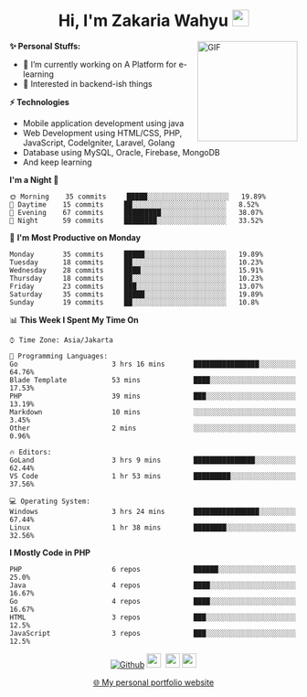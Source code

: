 <h1 align="center">Hi, I'm Zakaria Wahyu <img src="https://github.com/TheDudeThatCode/TheDudeThatCode/blob/master/Assets/Hi.gif" width="29px"></h1>

<img align="right" alt="GIF" height="175px" src="https://www.nayakapratama.co.id/wp-content/uploads/2019/07/Website-Maintenance.gif" />

**✨ Personal Stuffs:**
- 🔭 I’m currently working on A Platform for e-learning 
- 🌱 Interested in backend-ish things

**⚡ Technologies**
- Mobile application development using java
- Web Development using HTML/CSS, PHP, JavaScript, CodeIgniter, Laravel, Golang
- Database using MySQL, Oracle, Firebase, MongoDB
- And keep learning

<!--START_SECTION:waka-->
**I'm a Night 🦉** 

```text
🌞 Morning    35 commits     █████░░░░░░░░░░░░░░░░░░░░   19.89% 
🌆 Daytime    15 commits     ██░░░░░░░░░░░░░░░░░░░░░░░   8.52% 
🌃 Evening    67 commits     █████████░░░░░░░░░░░░░░░░   38.07% 
🌙 Night      59 commits     ████████░░░░░░░░░░░░░░░░░   33.52%

```
📅 **I'm Most Productive on Monday** 

```text
Monday       35 commits     █████░░░░░░░░░░░░░░░░░░░░   19.89% 
Tuesday      18 commits     ██░░░░░░░░░░░░░░░░░░░░░░░   10.23% 
Wednesday    28 commits     ████░░░░░░░░░░░░░░░░░░░░░   15.91% 
Thursday     18 commits     ██░░░░░░░░░░░░░░░░░░░░░░░   10.23% 
Friday       23 commits     ███░░░░░░░░░░░░░░░░░░░░░░   13.07% 
Saturday     35 commits     █████░░░░░░░░░░░░░░░░░░░░   19.89% 
Sunday       19 commits     ██░░░░░░░░░░░░░░░░░░░░░░░   10.8%

```


📊 **This Week I Spent My Time On** 

```text
⌚︎ Time Zone: Asia/Jakarta

💬 Programming Languages: 
Go                       3 hrs 16 mins       ████████████████░░░░░░░░░   64.76% 
Blade Template           53 mins             ████░░░░░░░░░░░░░░░░░░░░░   17.53% 
PHP                      39 mins             ███░░░░░░░░░░░░░░░░░░░░░░   13.19% 
Markdown                 10 mins             ░░░░░░░░░░░░░░░░░░░░░░░░░   3.45% 
Other                    2 mins              ░░░░░░░░░░░░░░░░░░░░░░░░░   0.96%

🔥 Editors: 
GoLand                   3 hrs 9 mins        ███████████████░░░░░░░░░░   62.44% 
VS Code                  1 hr 53 mins        █████████░░░░░░░░░░░░░░░░   37.56%

💻 Operating System: 
Windows                  3 hrs 24 mins       ████████████████░░░░░░░░░   67.44% 
Linux                    1 hr 38 mins        ████████░░░░░░░░░░░░░░░░░   32.56%

```

**I Mostly Code in PHP** 

```text
PHP                      6 repos             ██████░░░░░░░░░░░░░░░░░░░   25.0% 
Java                     4 repos             ████░░░░░░░░░░░░░░░░░░░░░   16.67% 
Go                       4 repos             ████░░░░░░░░░░░░░░░░░░░░░   16.67% 
HTML                     3 repos             ███░░░░░░░░░░░░░░░░░░░░░░   12.5% 
JavaScript               3 repos             ███░░░░░░░░░░░░░░░░░░░░░░   12.5%

```



<!--END_SECTION:waka-->

<p align="center">
<a href="https://github.com/zakariawahyu" target="_blank"><img alt="Github" src="https://img.shields.io/badge/GitHub-%2312100E.svg?&style=for-the-badge&logo=Github&logoColor=white" /></a>
<a href="https://www.twitter.com/_zakariawahyu"><img src="https://img.shields.io/badge/twitter-%231DA1F2.svg?&style=for-the-badge&logo=twitter&logoColor=white" height=25></a> 
<a href="https://www.linkedin.com/in/zakariawahyu"><img src="https://img.shields.io/badge/linkedin-%230077B5.svg?&style=for-the-badge&logo=linkedin&logoColor=white" height=25></a> 
<a href="https://www.instagram.com/_zakariawahyu"><img src="https://img.shields.io/badge/instagram-%23E4405F.svg?&style=for-the-badge&logo=instagram&logoColor=white" height=25></a></p>
<p align="center"><a href="https://www.zakariawahyu.site">🌐 My personal portfolio website</a></p>
